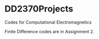 # DD2370Projects
Codes for Computational Electromagnetics

Finite Difference codes are in Assignment 2.
